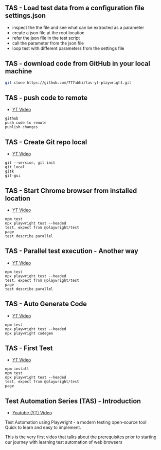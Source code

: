## TAS - Load test data from a configuration file settings.json

- inspect the the file and see what can be extracted as a parameter 
- create a json file at the root location 
- refer the json file in the test script 
- call the parameter from the json file 
- loop test with different parameters from the settings file 


## TAS - download code from GitHub in your local machine

```bash
git clone https://github.com/777abhi/tas-yt-playwright.git
```


## TAS - push code to remote
 -  [YT Video](https://www.youtube.com/watch?v=QhhjjMs4LbY&list=PL18bn1hY6igVa_WBzDAOayYIu-tNazixG&index=7&ab_channel=AbhinavSharma)
```
github
push code to remote
publish changes
```

## TAS - Create Git repo local
 -  [YT Video](https://www.youtube.com/watch?v=Uj3d6DgoDfc&list=PL18bn1hY6igVa_WBzDAOayYIu-tNazixG&index=6&ab_channel=AbhinavSharma)
```
git --version, git init
git local
gitk
git-gui
```

## TAS - Start Chrome browser from installed location
 -  [YT Video](https://www.youtube.com/watch?v=z07VyFbvnS4&list=PL18bn1hY6igVa_WBzDAOayYIu-tNazixG&index=5&ab_channel=AbhinavSharma)
```
npm test
npx playwright test --headed
test, expect from @playwright/test
page
test describe parallel
```


## TAS - Parallel test execution - Another way
 -  [YT Video](https://www.youtube.com/watch?v=qNywpF3YBkw&list=PL18bn1hY6igVa_WBzDAOayYIu-tNazixG&index=4&ab_channel=AbhinavSharma)
```
npm test
npx playwright test --headed
test, expect from @playwright/test
page
test describe parallel
```


## TAS - Auto Generate Code
 -  [YT Video](https://www.youtube.com/watch?v=UgZdJJ7tmyE&list=PL18bn1hY6igVa_WBzDAOayYIu-tNazixG&index=3&ab_channel=AbhinavSharma)
```
npm test
npx playwright test --headed
npx playwright codegen
```



## TAS - First Test
 -  [YT Video](https://www.youtube.com/watch?v=jUybteagtg4&list=PL18bn1hY6igVa_WBzDAOayYIu-tNazixG&index=3&ab_channel=AbhinavSharma)

```
npm install 
npm test
npx playwright test --headed
test, expect from @playwright/test
page
```

## Test Automation Series (TAS) - Introduction
 -  [Youtube (YT) Video ](https://www.youtube.com/watch?v=BcSO9cQC06c&list=PL18bn1hY6igVa_WBzDAOayYIu-tNazixG&ab_channel=AbhinavSharma)

Test Automation using Playwright - a modern testing open-source tool  
Quick to learn and easy to implement.

This is the very first video that talks about the prerequisites prior to starting our journey with learning test automation of web browsers






